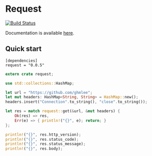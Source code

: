 # Request

[![Build Status](https://travis-ci.org/ghmlee/rust-request.svg?branch=master)](https://travis-ci.org/ghmlee/rust-request)

Documentation is available [here](https://ghmlee.github.io/rust-request/doc/request).

## Quick start

```
[dependencies]
request = "0.0.5"
```

```rust
extern crate request;

use std::collections::HashMap;

let url = "https://github.com/ghmlee";
let mut headers: HashMap<String, String> = HashMap::new();
headers.insert("Connection".to_string(), "close".to_string());

let res = match request::get(&url, &mut headers) {
    Ok(res) => res,
    Err(e) => { println!("{}", e); return; }
};

println!("{}", res.http_version);
println!("{}", res.status_code);
println!("{}", res.status_message);
println!("{}", res.body);
```
